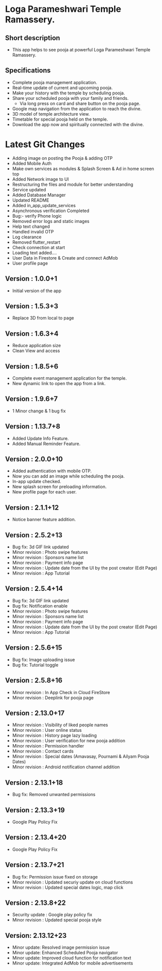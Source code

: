 # Loga Parameshwari Temple Ramassery.

## Short description
 - This app helps to see pooja at powerful Loga Parameshwari Temple Ramassery.

## Specifications
 - Complete pooja management application.
 - Real-time update of current and upcoming pooja.
 - Make your history with the temple by scheduling pooja.
 - Share your scheduled pooja with your family and friends.
     - Via long press on card and share button on the pooja page.
 - Google map navigation from the application to reach the divine.
 - 3D model of temple architecture view.
 - Timetable for special pooja held on the temple.
 - Download the app now and spiritually connected with the divine​. 

# Latest Git Changes
 - Adding image on posting the Pooja & adding OTP
 - Added Mobile Auth
 - Make own services as modules & Splash Screen & Ad in home screen top
 - Added Network image to UI
 - Restructuring the files and module for better understanding
 - Service updated
 - Added Database Manager
 - Updated README
 - Added in_app_update_services
 - Asynchronous verification Completed
 - Bug:- verify Phone logic
 - Removed error logs and static images
 - Help text changed
 - Handled invalid OTP
 - Log clearance
 - Removed flutter_restart
 - Check connection at start
 - Loading text added....
 - User Data in Firestore & Create and connect AdMob
 - User profile page

## Version : 1.0.0+1
- Initial version of the app

## Version : 1.5.3+3
- Replace 3D from local to page
 
## Version : 1.6.3+4
- Reduce application size 
- Clean View and access

## Version : 1.8.5+6
- Complete event management application for the temple.
- New dynamic link to open the app from a link.

## Version : 1.9.6+7
- 1 Minor change & 1 bug fix

## Version : 1.13.7+8
- Added Update Info Feature.
- Added Manual Reminder Feature.

## Version : 2.0.0+10
- Added authentication with mobile OTP.  
- Now you can add an image while scheduling the pooja.  
- In-app update checked.  
- New splash screen for preloading information.  
- New profile page for each user.  

## Version : 2.1.1+12
- Notice banner feature addition.

## Version : 2.5.2+13
- Bug fix: 3d GIF link updated
- Minor revision : Photo swipe features
- Minor revision : Sponsors name list
- Minor revision : Payment info page
- Minor revision : Update date from the UI by the post creator (Edit Page)
- Minor revision : App Tutorial 

## Version : 2.5.4+14
- Bug fix: 3d GIF link updated
- Bug fix: Notification enable
- Minor revision : Photo swipe features
- Minor revision : Sponsors name list
- Minor revision : Payment info page
- Minor revision : Update date from the UI by the post creator (Edit Page)
- Minor revision : App Tutorial

## Version : 2.5.6+15
- Bug fix: Image uploading issue
- Bug fix: Tutorial toggle

## Version : 2.5.8+16
- Minor revision : In App Check in Cloud FireStore
- Minor revision : Deeplink for pooja page

## Version : 2.13.0+17
- Minor revision : Visibility of liked people names
- Minor revision : User online status
- Minor revision : History page lazy loading
- Minor revision : User verification for new pooja addition
- Minor revision : Permission handler
- Minor revision : Contact cards
- Minor revision : Special dates (Amavasay, Pournami & Ailyam Pooja Dates)
- Minor revision : Android notification channel addition

## Version : 2.13.1+18
- Bug fix: Removed unwanted permissions

## Version : 2.13.3+19
- Google Play Policy Fix

## Version : 2.13.4+20
- Google Play Policy Fix

## Version : 2.13.7+21
- Bug fix: Permission issue fixed on storage
- Minor revision : Updated securiy update on cloud functions
- Minor revision : Updated special dates logic, map click

## Version : 2.13.8+22
- Security update : Google play policy fix
- Minor revision : Updated special pooja style

## Version: 2.13.12+23
- Minor update: Resolved image permission issue
- Minor update: Enhanced Scheduled Pooja navigator
- Minor update: Improved cloud function for notification text
- Minor update: Integrated AdMob for mobile advertisements
